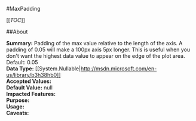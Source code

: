 #MaxPadding

[[_TOC_]]

##About

**Summary:**  Padding of the max value relative to the length of the axis. A padding of 0.05 will make a 100px axis 5px longer. This is useful when you don't want the highest data value to appear on the edge of the plot area. Default: 0.05   
**Data Type:** [[System.Nullable|http://msdn.microsoft.com/en-us/library/b3h38hb0]]  
**Accepted Values:**   
**Default Value:** null  
**Impacted Features:**   
**Purpose:**   
**Usage:**   
**Caveats:**   

